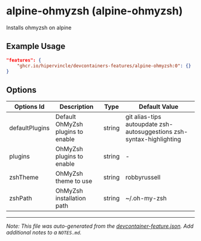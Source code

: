 
# alpine-ohmyzsh (alpine-ohmyzsh)

Installs ohmyzsh on alpine

## Example Usage

```json
"features": {
    "ghcr.io/hipervincle/devcontainers-features/alpine-ohmyzsh:0": {}
}
```

## Options

| Options Id | Description | Type | Default Value |
|-----|-----|-----|-----|
| defaultPlugins | Default OhMyZsh plugins to enable | string | git alias-tips autoupdate zsh-autosuggestions zsh-syntax-highlighting |
| plugins | OhMyZsh plugins to enable | string | - |
| zshTheme | OhMyZsh theme to use | string | robbyrussell |
| zshPath | OhMyZsh installation path | string | ~/.oh-my-zsh |



---

_Note: This file was auto-generated from the [devcontainer-feature.json](https://github.com/hipervincle/devcontainers-features/blob/main/src/alpine-ohmyzsh/devcontainer-feature.json).  Add additional notes to a `NOTES.md`._
